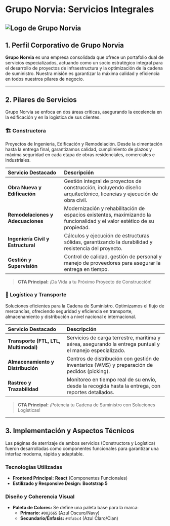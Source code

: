 # Grupo Norvia: Servicios Integrales

![Logo de Grupo Norvia]("https://norvia-web.vercel.app/static/media/inicio.2ef493602593013c9c61.jpg")
---

## 1. Perfil Corporativo de Grupo Norvia

**Grupo Norvia** es una empresa consolidada que ofrece un portafolio dual de servicios especializados, actuando como un socio estratégico integral para el desarrollo de proyectos de infraestructura y la optimización de la cadena de suministro. Nuestra misión es garantizar la máxima calidad y eficiencia en todos nuestros pilares de negocio.

---

## 2. Pilares de Servicios

Grupo Norvia se enfoca en dos áreas críticas, asegurando la excelencia en la edificación y en la logística de sus clientes.

### 🏗️ Constructora

Proyectos de Ingeniería, Edificación y Remodelación. Desde la cimentación hasta la entrega final, garantizamos calidad, cumplimiento de plazos y máxima seguridad en cada etapa de obras residenciales, comerciales e industriales.

| Servicio Destacado | Descripción |
| :--- | :--- |
| **Obra Nueva y Edificación** | Gestión integral de proyectos de construcción, incluyendo diseño arquitectónico, licencias y ejecución de obra civil. |
| **Remodelaciones y Adecuaciones** | Modernización y rehabilitación de espacios existentes, maximizando la funcionalidad y el valor estético de su propiedad. |
| **Ingeniería Civil y Estructural** | Cálculos y ejecución de estructuras sólidas, garantizando la durabilidad y resistencia del proyecto. |
| **Gestión y Supervisión** | Control de calidad, gestión de personal y manejo de proveedores para asegurar la entrega en tiempo. |

> **CTA Principal:** ¡Da Vida a tu Próximo Proyecto de Construcción!

### 🚛 Logística y Transporte

Soluciones eficientes para la Cadena de Suministro. Optimizamos el flujo de mercancías, ofreciendo seguridad y eficiencia en transporte, almacenamiento y distribución a nivel nacional e internacional.

| Servicio Destacado | Descripción |
| :--- | :--- |
| **Transporte (FTL, LTL, Multimodal)** | Servicios de carga terrestre, marítima y aérea, asegurando la entrega puntual y el manejo especializado. |
| **Almacenamiento y Distribución** | Centros de distribución con gestión de inventarios (WMS) y preparación de pedidos (picking). |
| **Rastreo y Trazabilidad** | Monitoreo en tiempo real de su envío, desde la recogida hasta la entrega, con reportes detallados. |

> **CTA Principal:** ¡Potencia tu Cadena de Suministro con Soluciones Logísticas!

---

## 3. Implementación y Aspectos Técnicos

Las páginas de aterrizaje de ambos servicios (Constructora y Logística) fueron desarrolladas como componentes funcionales para garantizar una interfaz moderna, rápida y adaptable.

### Tecnologías Utilizadas

* **Frontend Principal:** **React** (Componentes Funcionales)
* **Estilizado y Responsive Design:** **Bootstrap 5**

### Diseño y Coherencia Visual

* **Paleta de Colores:** Se define una paleta base para la marca:
    * **Primario:** `#002665` (Azul Oscuro/Navy)
    * **Secundario/Énfasis:** `#4fabc4` (Azul Claro/Cian)
